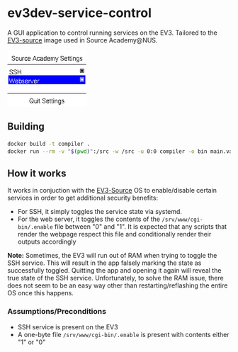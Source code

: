 # ev3dev-service-control

A GUI application to control running services on the EV3. Tailored to the [EV3-source](https://github.com/source-academy/ev3-source) image used in Source Academy@NUS.

![Sample UI of the application running on an EV3](ui.png)

## Building

```bash
docker build -t compiler .
docker run --rm -v "$(pwd)":/src -w /src -u 0:0 compiler -o bin main.vala
```

## How it works

It works in conjuction with the [EV3-Source](https://github.com/source-academy/ev3-source) OS to enable/disable certain services in order to get additional security benefits:

* For SSH, it simply toggles the service state via systemd.
* For the web server, it toggles the contents of the `/srv/www/cgi-bin/.enable` file between "0" and "1". It is expected that any scripts that render the webpage respect this file and conditionally render their outputs accordingly

**Note:** Sometimes, the EV3 will run out of RAM when trying to toggle the SSH service. This will result in the app falsely marking the state as successfully toggled. Quitting the app and opening it again will reveal the true state of the SSH service. Unfortunately, to solve the RAM issue, there does not seem to be an easy way other than restarting/reflashing the entire OS once this happens.

### Assumptions/Preconditions

* SSH service is present on the EV3
* A one-byte file `/srv/www/cgi-bin/.enable` is present with contents either "1" or "0"
